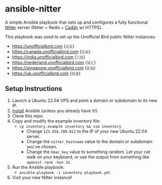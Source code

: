 # ansible-nitter

A simple Ansible playbook that sets up and configures a fully functional [Nitter](https://github.com/zedeus/nitter) server (Nitter + Redis + [Caddy](https://caddyserver.com/) w/ HTTPS).

This playbook was used to set up the Unofficial Bird public Nitter instances:
- https://unofficialbird.com (🇺🇸)
- https://canada.unofficialbird.com (🇨🇦)
- https://india.unofficialbird.com (🇮🇳)
- https://nederland.unofficialbird.com (🇳🇱)
- https://singapore.unofficialbird.com (🇸🇬)
- https://uk.unofficialbird.com (🇬🇧)

## Setup Instructions
1. Launch a Ubuntu 22.04 VPS and point a domain or subdomain to its new IP.
2. [Install](https://docs.ansible.com/ansible/latest/installation_guide/intro_installation.html) Ansible (unless you already have it!).
3. Clone this repo.
4. Copy and modify the example inventory file:
   * `cp inventory.example inventory && vim inventory`
     * Change `123.456.789.012` to the IP of your new Ubuntu 22.04 server.
     * Change the `nitter_hostname` value to the domain or subdomain you've chosen.
     * Change the `hmac_key` value to something random. Let your cat walk on your keyboard, or use the output from something like `openssl rand -hex 32`.
5. Run the Ansible playbook:
   * `ansible-playbook -i inventory playbook.yml`
6. Visit your new Nitter instance!
